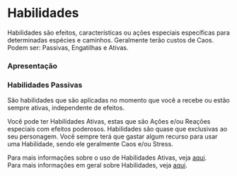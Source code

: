 # Habilidades

Habilidades são efeitos, características ou ações especiais específicas para determinadas espécies e caminhos. Geralmente terão custos de Caos. Podem ser: Passivas, Engatilhas e Ativas.

### Apresentação



### Habilidades Passivas

São habilidades que são aplicadas no momento que você a recebe ou estão sempre ativas, independente de efeitos.

Você pode ter Habilidades Ativas, estas que são Ações e/ou Reações especiais com efeitos poderosos. Habilidades são quase que exclusivas ao seu personagem. Você sempre terá que gastar algum recurso para usar uma Habilidade, sendo ele geralmente Caos e/ou Stress.

Para mais informações sobre o uso de Habilidades Ativas, veja [aqui](https://henriqueschorr.github.io/0_complete/1_manuscript_player/actions/#usar-habilidade).\
Para mais informações em geral sobre Habilidades, veja [aqui](https://henriqueschorr.github.io/0_complete/1_manuscript_player/character/abilities/).
